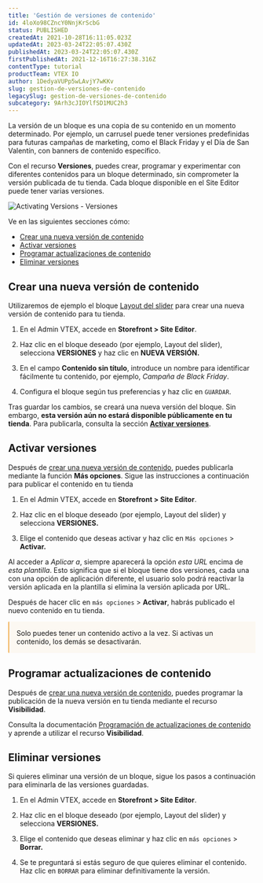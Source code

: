```yaml
---
title: 'Gestión de versiones de contenido'
id: 4loXo98CZncY0NnjKrScbG
status: PUBLISHED
createdAt: 2021-10-28T16:11:05.023Z
updatedAt: 2023-03-24T22:05:07.430Z
publishedAt: 2023-03-24T22:05:07.430Z
firstPublishedAt: 2021-12-16T16:27:38.316Z
contentType: tutorial
productTeam: VTEX IO
author: 1DedyaVUPp5wLAvjY7wKKv
slug: gestion-de-versiones-de-contenido
legacySlug: gestion-de-versiones-de-contenido
subcategory: 9Arh3cJIOYlfSD1MUC2h3
---
```


La versión de un bloque es una copia de su contenido en un momento determinado. Por ejemplo, un carrusel puede tener versiones predefinidas para futuras campañas de marketing, como el Black Friday y el Día de San Valentín, con banners de contenido específico.

Con el recurso **Versiones**, puedes crear, programar y experimentar con diferentes contenidos para un bloque determinado, sin comprometer la versión publicada de tu tienda. Cada bloque disponible en el Site Editor puede tener varias versiones.

![Activating Versions - Versiones](//images.ctfassets.net/alneenqid6w5/2W6NS7tRlWMcUdSunI2ifx/72d7fa2f8c892de190e1e2a62f087490/activating-first-es.png)

Ve en las siguientes secciones cómo:

- [Crear una nueva versión de contenido](#crear-una-nueva-version-de-contenido)
- [Activar versiones](#activar-versiones)
- [Programar actualizaciones de contenido](#programar-actualizaciones-de-contenido)
- [Eliminar versiones](#eliminar-versiones)

## Crear una nueva versión de contenido

Utilizaremos de ejemplo el bloque [Layout del slider](https://developers.vtex.com/vtex-developer-docs/docs/vtex-slider-layout) para crear una nueva versión de contenido para tu tienda.

1. En el Admin VTEX, accede en **Storefront > Site Editor**.

2. Haz clic en el bloque deseado (por ejemplo, Layout del slider), selecciona **VERSIONES** y haz clic en **NUEVA VERSIÓN.**

3. En el campo **Contenido sin título**, introduce un nombre para identificar fácilmente tu contenido, por ejemplo, *Campaña de Black Friday*.

4. Configura el bloque según tus preferencias y haz clic en `GUARDAR`.

Tras guardar los cambios, se creará una nueva versión del bloque. Sin embargo, **esta versión aún no estará disponible públicamente en tu tienda**. Para publicarla, consulta la sección **[Activar versiones](#activar-versiones)**.

## Activar versiones

Después de [crear una nueva versión de contenido](#crear-una-nueva-version-de-contenido), puedes publicarla mediante la función **Más opciones**. Sigue las instrucciones a continuación para publicar el contenido en tu tienda

1. En el Admin VTEX, accede en **Storefront > Site Editor**.

2. Haz clic en el bloque deseado (por ejemplo, Layout del slider) y selecciona **VERSIONES.**

3. Elige el contenido que deseas activar y haz clic en `Más opciones` > **Activar.**

<div class="alert alert-warning">
  <p>Al acceder a <i>Aplicar a</i>, siempre aparecerá la opción <i>esta URL</i> encima de <i>esta plantilla</i>. Esto significa que si el bloque tiene dos versiones, cada una con una opción de aplicación diferente, el usuario solo podrá reactivar la versión aplicada en la plantilla si elimina la versión aplicada por URL.</p>

Después de hacer clic en `más opciones` > **Activar**, habrás publicado el nuevo contenido en tu tienda.

<div style="background-color:#FCF8F2; border-left: 2px solid #F0AD4E; border-top-left-radius: 2px; border-bottom-left-radius: 2px; padding: 15px; margin-bottom: 10px">
Solo puedes tener un contenido activo a la vez. Si activas un contenido, los demás se desactivarán.
</div>

## Programar actualizaciones de contenido

Después de [crear una nueva versión de contenido](#crear-una-nueva-version-de-contenido), puedes programar la publicación de la nueva versión en tu tienda mediante el recurso **Visibilidad**.

Consulta la documentación [Programación de actualizaciones de contenido](https://help.vtex.com/es/tutorial/agendando-atualizacoes-de-conteudo--5L93gED3wgSRoWpFJlJ2ns) y aprende a utilizar el recurso **Visibilidad**.

## Eliminar versiones

Si quieres eliminar una versión de un bloque, sigue los pasos a continuación para eliminarla de las versiones guardadas.

1. En el Admin VTEX, accede en **Storefront > Site Editor**.

2. Haz clic en el bloque deseado (por ejemplo, Layout del slider) y selecciona **VERSIONES.**

3. Elige el contenido que deseas eliminar y haz clic en `más opciones` > **Borrar.**

4. Se te preguntará si estás seguro de que quieres eliminar el contenido. Haz clic en `BORRAR` para eliminar definitivamente la versión.
